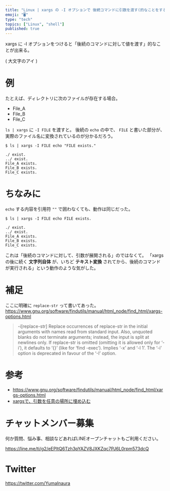 ```yaml
---
title: "Linux | xargs の -I オプションで 後続コマンドに引数を渡す(的なことをする)"
emoji: "🖥"
type: "tech"
topics: ["Linux", "shell"]
published: true
---
```



xargs に -I オプションをつけると「後続のコマンドに対して値を渡す」的なことが出来る。

 ( 大文字のアイ ) 

# 例

たとえば、ディレクトリに次のファイルが存在する場合。

- File_A 
- File_B 
- File_C

`ls | xargs` に `-I FILE` を渡すと。
後続の `echo` の中で、 `FILE` と書いた部分が、実際のファイル名に変換されているのが分かるだろう。

```
$ ls | xargs -I FILE echo "FILE exists."

./ exist.
../ exist.
File_A exists.
File_B exists.
File_C exists.
```

# ちなみに

`echo` する内容を引用符 `""` で囲わなくても、動作は同じだった。

```
$ ls | xargs -I FILE echo FILE exists.

./ exist.
../ exist.
File_A exists.
File_B exists.
File_C exists.
```

これは「後続のコマンドに対して、引数が展開される」のではなくて。
「xargs の後に続く **文字列自体** が、いちど **テキスト変換** されてから、後続のコマンドが実行される」という動作のような気がした。

# 補足

ここに明確に `replace-str` って書いてあった。
https://www.gnu.org/software/findutils/manual/html_node/find_html/xargs-options.html

>-i[replace-str]
>Replace occurrences of replace-str in the initial arguments with names read from standard input. Also, unquoted blanks do not terminate arguments; instead, the input is split at newlines only. If replace-str is omitted (omitting it is allowed only for ‘-i’), it defaults to ‘{}’ (like for ‘find -exec’). Implies ‘-x’ and ‘-l 1’. The ‘-i’ option is deprecated in favour of the ‘-I’ option. 

# 参考

- https://www.gnu.org/software/findutils/manual/html_node/find_html/xargs-options.html
- [xargsで、引数を任意の場所に埋め込む](http://d.hatena.ne.jp/iww/20111007/xargs)








<!-- Update From Qiita API -->

# チャットメンバー募集


何か質問、悩み事、相談などあればLINEオープンチャットもご利用ください。

https://line.me/ti/g2/eEPltQ6Tzh3pYAZV8JXKZqc7PJ6L0rpm573dcQ





# Twitter


https://twitter.com/YumaInaura


<!-- Update From Qiita API -->


